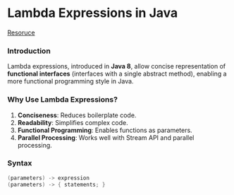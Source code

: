 # Lambda Expressions in Java
 [Resoruce](https://www.w3schools.com/java/java_lambda.asp)
### Introduction
Lambda expressions, introduced in **Java 8**, allow concise representation of **functional interfaces** (interfaces with a single abstract method), enabling a more functional programming style in Java.

### Why Use Lambda Expressions?
1. **Conciseness**: Reduces boilerplate code.
2. **Readability**: Simplifies complex code.
3. **Functional Programming**: Enables functions as parameters.
4. **Parallel Processing**: Works well with Stream API and parallel processing.

### Syntax
```java
(parameters) -> expression
(parameters) -> { statements; }
